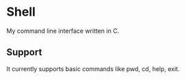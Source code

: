 # Shell
My command line interface written in C.

## Support

It currently supports basic commands like pwd, cd, help, exit. 

